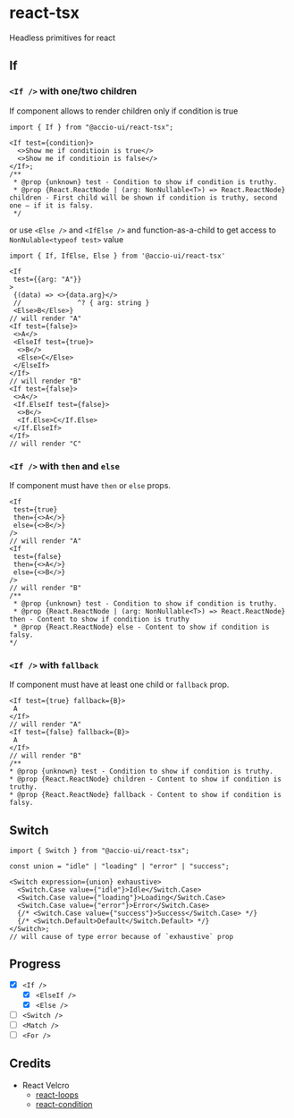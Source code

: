 # react-tsx

Headless primitives for react

## If

### `<If />` with one/two children

If component allows to render children only if condition is true

```tsx
import { If } from "@accio-ui/react-tsx";

<If test={condition}>
  <>Show me if conditioin is true</>
  <>Show me if conditioin is false</>
</If>;
/**
 * @prop {unknown} test - Condition to show if condition is truthy.
 * @prop {React.ReactNode | (arg: NonNullable<T>) => React.ReactNode} children - First child will be shown if condition is truthy, second one – if it is falsy.
 */
```

or use `<Else />` and `<IfElse />` and function-as-a-child to get access to `NonNulable<typeof test>` value

```tsx
import { If, IfElse, Else } from '@accio-ui/react-tsx'

<If
 test={{arg: "A"}}
>
 {(data) => <>{data.arg}</>
 //              ^? { arg: string }
 <Else>B</Else>}
// will render "A"
<If test={false}>
 <>A</>
 <ElseIf test={true}>
  <>B</>
  <Else>C</Else>
 </ElseIf>
</If>
// will render "B"
<If test={false}>
 <>A</>
 <If.ElseIf test={false}>
  <>B</>
  <If.Else>C</If.Else>
 </If.ElseIf>
</If>
// will render "C"
```

### `<If />` with `then` and `else`

If component must have `then` or `else` props.

```tsx
<If
 test={true}
 then={<>A</>}
 else={<>B</>}
/>
// will render "A"
<If
 test={false}
 then={<>A</>}
 else={<>B</>}
/>
// will render "B"
/**
 * @prop {unknown} test - Condition to show if condition is truthy.
 * @prop {React.ReactNode | (arg: NonNullable<T>) => React.ReactNode} then - Content to show if condition is truthy
 * @prop {React.ReactNode} else - Content to show if condition is falsy.
*/
```

### `<If />` with `fallback`

If component must have at least one child or `fallback` prop.

```tsx
<If test={true} fallback={B}>
 A
</If>
// will render "A"
<If test={false} fallback={B}>
 A
</If>
// will render "B"
/**
* @prop {unknown} test - Condition to show if condition is truthy.
* @prop {React.ReactNode} children - Content to show if condition is truthy.
* @prop {React.ReactNode} fallback - Content to show if condition is falsy.
```

## Switch

```tsx
import { Switch } from "@accio-ui/react-tsx";

const union = "idle" | "loading" | "error" | "success";

<Switch expression={union} exhaustive>
  <Switch.Case value={"idle"}>Idle</Switch.Case>
  <Switch.Case value={"loading"}>Loading</Switch.Case>
  <Switch.Case value={"error"}>Error</Switch.Case>
  {/* <Switch.Case value={"success"}>Success</Switch.Case> */}
  {/* <Switch.Default>Default</Switch.Default> */}
</Switch>;
// will cause of type error because of `exhaustive` prop
```

## Progress

- [x] `<If />`
  - [x] `<ElseIf />`
  - [x] `<Else />`
- [ ] `<Switch />`
- [ ] `<Match />`
- [ ] `<For />`

## Credits

- React Velcro
  - [react-loops](https://github.com/leebyron/react-loops)
  - [react-condition](https://github.com/andrewfluck/react-condition)
